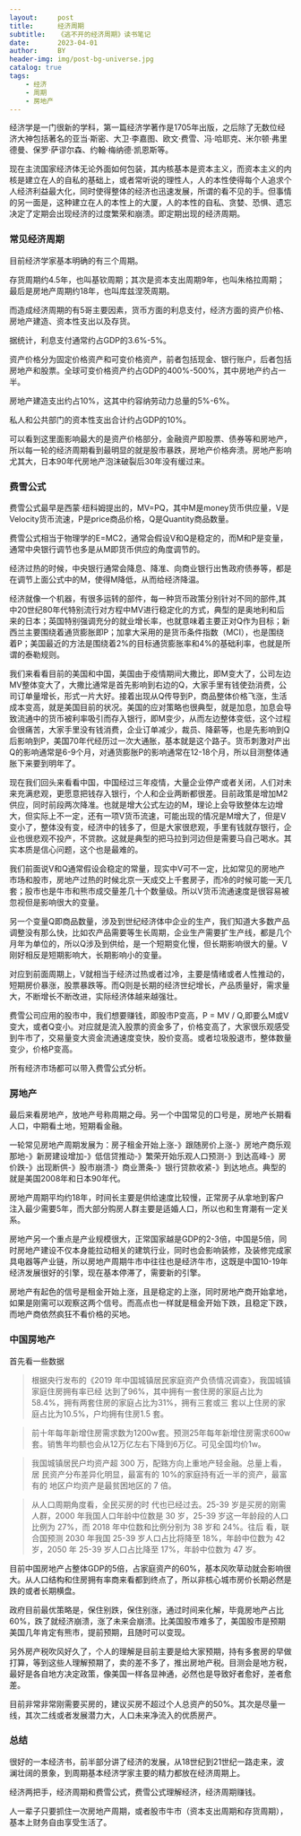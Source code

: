 ```yaml
---
layout:     post
title:      经济周期
subtitle:   《逃不开的经济周期》读书笔记
date:       2023-04-01
author:     BY
header-img: img/post-bg-universe.jpg
catalog: true
tags:
    - 经济
    - 周期
    - 房地产
---
```


经济学是一门很新的学科，第一篇经济学著作是1705年出版，之后除了无数位经济大神包括著名的亚当·斯密、大卫·李嘉图、欧文·费雪、冯·哈耶克、米尔顿·弗里德曼、保罗·萨谬尔森、约翰·梅纳德·凯恩斯等。

现在主流国家经济体无论外面如何包装，其内核基本是资本主义，而资本主义的内核是建立在人的自私的基础上，或者常听说的理性人，人的本性使得每个人追求个人经济利益最大化，同时使得整体的经济也迅速发展，所谓的看不见的手。但事情的另一面是，这种建立在人的本性上的大厦，人的本性的自私、贪婪、恐惧、遗忘决定了定期会出现经济的过度繁荣和崩溃。即定期出现的经济周期。

### 常见经济周期

目前经济学家基本明确的有三个周期。

存货周期约4.5年，也叫基钦周期；其次是资本支出周期9年，也叫朱格拉周期；最后是房地产周期约18年，也叫库兹涅茨周期。

而造成经济周期的有5哥主要因素，货币方面的利息支付，经济方面的资产价格、房地产建造、资本性支出以及存货。

据统计，利息支付通常约占GDP的3.6%-5%。

资产价格分为固定价格资产和可变价格资产，前者包括现金、银行账户，后者包括房地产和股票。全球可变价格资产约占GDP的400%-500%，其中房地产约占一半。

房地产建造支出约占10%，这其中约容纳劳动力总量的5%-6%。

私人和公共部门的资本性支出合计约占GDP的10%。

可以看到这里面影响最大的是资产价格部分，金融资产即股票、债券等和房地产，所以每一轮的经济周期看到最明显的就是股市暴跌，房地产价格奔溃。房地产影响尤其大，日本90年代房地产泡沫破裂后30年没有缓过来。

### 费雪公式

费雪公式最早是西蒙·纽科姆提出的，MV=PQ，其中M是money货币供应量，V是Velocity货币流速，P是price商品价格，Q是Quantity商品数量。

费雪公式相当于物理学的E=MC2，通常会假设V和Q是稳定的，而M和P是变量，通常中央银行调节也多是从M即货币供应的角度调节的。

经济过热的时候，中央银行通常会降息、降准、向商业银行出售政府债券等，都是在调节上面公式中的M，使得M降低，从而给经济降温。

经济就像一个机器，有很多运转的部件，每一种货币政策分别针对不同的部件,其中20世纪80年代特别流行对方程中MV进行稳定化的方式，典型的是奥地利和后来的日本；英国特别强调充分的就业增长率，也就意味着主要正对Q作为目标；新西兰主要围绕着通货膨胀即P；加拿大采用的是货币条件指数（MCI），也是围绕着P；美国最近的方法是围绕着2%的目标通货膨胀率和4%的基础利率，也就是所谓的泰勒规则。

我们来看看目前的美国和中国，美国由于疫情期间大撒比，即M变大了，公司左边MV整体变大了，大撒比通常是首先影响到右边的Q，大家手里有钱使劲消费，公司订单量增长，形式一片大好。接着出现从Q传导到P，商品整体价格飞涨，生活成本变高，就是美国目前的状况。美国的应对策略也很典型，就是加息，加息会导致流通中的货币被利率吸引而存入银行，即M变少，从而左边整体变低，这个过程会很痛苦，大家手里没有钱消费，企业订单减少，裁员、降薪等，也是先影响到Q后影响到P，美国70年代经历过一次大通胀，基本就是这个路子。货币刺激对产出Q的影响通常是6-9个月，对通货膨胀P的影响通常在12-18个月，所以目测整体通胀下来要到明年了。


现在我们回头来看看中国，中国经过三年疫情，大量企业停产或者关闭，人们对未来充满悲观，更愿意把钱存入银行，个人和企业两断都很差。目前政策是增加M2供应，同时前段两次降准。也就是增大公式左边的M，理论上会导致整体左边增大，但实际上不一定，还有一项V货币流速，可能出现的情况是M增大了，但是V变小了，整体没有变，经济中的钱多了，但是大家很悲观，手里有钱就存银行，企业也很悲观不投产，不贷款。这就是典型的把马拉到河边但是需要马自己喝水。其实本质是信心问题，这个也是最难的。

我们前面说V和Q通常假设会稳定的常量，现实中V可不一定，比如常见的房地产市场和股市，房地产过热的时候北京一天成交上千套房子，而冷的时候可能一天几套；股市也是牛市和熊市成交量差几十个数量级。所以V货币流通速度是很容易被忽视但是影响很大的变量。

另一个变量Q即商品数量，涉及到世纪经济体中企业的生产，我们知道大多数产品调整没有那么快，比如农产品需要等生长周期，企业生产需要扩生产线，都是几个月年为单位的，所以Q涉及到供给，是一个短期变化慢，但长期影响很大的量。V刚好相反是短期影响大，长期影响小的变量。

对应到前面周期上，V就相当于经济过热或者过冷，主要是情绪或者人性推动的，短期房价暴涨，股票暴跌等。而Q则是长期的经济世纪增长，产品质量好，需求量大，不断增长不断改进，实际经济体越来越强壮。

费雪公司应用的股市中，我们想要赚钱，即股市P变高，P = MV / Q,即要么M或V变大，或者Q变小。对应就是流入股票的资金多了，价格变高了，大家很乐观感受到牛市了，交易量变大资金流通速度变快，股价变高。或者垃圾股退市，整体数量变少，价格P变高。

所有经济市场都可以带入费雪公式分析。


### 房地产

最后来看房地产，放地产号称周期之母。另一个中国常见的口号是，房地产长期看人口，中期看土地，短期看金融。

一轮常见房地产周期发展为：房子租金开始上涨-》跟随房价上涨-》房地产商乐观那地-》新房建设增加-》低信贷推动-》繁荣开始乐观人口预测-》到达高峰-》房价跌-》出现断供-》股市崩溃-》商业萧条-》银行贷款收紧-》到达地点。典型的就是美国2008年和日本90年代。

房地产周期平均约18年，时间长主要是供给速度比较慢，正常房子从拿地到客户注入最少需要5年，而大部分购房人群主要是适婚人口，所以也和生育潮有一定关系。

房地产另一个重点是产业规模很大，正常国家越是GDP的2-3倍，中国是5倍，同时房地产建设不仅本身能拉动相关的建筑行业，同时也会影响装修，及装修完成家具电器等产业链，所以房地产周期牛市中往往也是经济牛市，这既是中国10-19年经济发展很好的引擎，现在基本停滞了，需要新的引擎。

房地产有起色的信号是租金开始上涨，且是稳定的上涨，同时房地产商开始拿地，如果是刚需可以观察这两个信号。而高点也一样就是租金开始下跌，且稳定下跌，而地产商依然疯狂不看价格的买地。


### 中国房地产

首先看一些数据

 > 根据央行发布的《2019 年中国城镇居民家庭资产负债情况调查》，我国城镇家庭住房拥有率已经 达到了96%，其中拥有一套住房的家庭占比为58.4%，拥有两套住房的家庭占比为31%，拥有三套或三 套以上住房的家庭占比为10.5%，户均拥有住房1.5 套。

 > 前十年每年新增住房需求数为1200w套。预测25年每年新增住房需求600w套。销售年均额也会从12万亿左右下降到6万亿。可见全国均价1w。

 > 我国城镇居民户均资产超 300 万，配臵方向上重地产轻金融。总量上看，居 民资产分布差异化明显，最富有的 10%的家庭持有近一半的资产，最富有的 地区户均资产是最贫困地区的 7 倍。

 > 从人口周期角度看，全民买房的时 代也已经过去。25-39 岁是买房的刚需人群，2000 年我国人口年龄中位数是 30 岁，25-39 岁这一年龄段的人口比例为 27%，而 2018 年中位数和比例分别为 38 岁和 24%。往后 看，联合国预测 2030 年我国 25-39 岁人口占比将降至 18%，年龄中位数为 42 岁，2050 年 25-39 岁人口占比降至 17%，年龄中位数为 47 岁。


目前中国房地产占整体GDP的5倍，占家庭资产的60%，基本风吹草动就会影响很大。从人口结构和住房拥有率商来看都到终点了，所以非核心城市房价长期必然是跌的或者长期横盘。

政府目前最优策略是，保住别跌，保住别涨，通过时间来化解，毕竟房地产占比60%，跌了就经济崩溃，涨了未来会崩溃。比美国股市难多了，美国股市是预期美国几年肯定有熊市，提前预期，且随时可以变现。

另外房产税吹风好久了，个人的理解是目前主要是给大家预期，持有多套房的早做打算，等到这些人理解预期了，卖的差不多了，推出房地产税。目测会是地方税，最好是各自地方决定政策，像美国一样各显神通，必然也是导致好者愈好，差者愈差。

目前非常非常刚需要买房的，建议买房不超过个人总资产的50%。其次是尽量一线，其次二线或者发展潜力大，人口未来净流入的优质房产。

### 总结

很好的一本经济书，前半部分讲了经济的发展，从18世纪到21世纪一路走来，波澜壮阔的景象，到周期基本经济学家主要的精力都放在经济周期上。

经济两把手，经济周期和费雪公式，费雪公式理解经济，经济周期赚钱。

人一辈子只要抓住一次房地产周期，或者股市牛市（资本支出周期和存货周期），基本上财务自由享受生活了。



